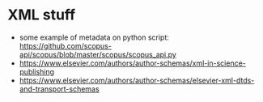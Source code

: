 # XML stuff
* some example of metadata on python script: https://github.com/scopus-api/scopus/blob/master/scopus/scopus_api.py
* https://www.elsevier.com/authors/author-schemas/xml-in-science-publishing
* https://www.elsevier.com/authors/author-schemas/elsevier-xml-dtds-and-transport-schemas